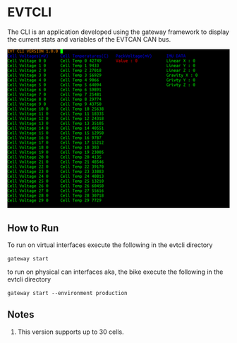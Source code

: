 # EVTCLI

The CLI is an application developed using the gateway framework to display
the current stats and variables of the EVTCAN CAN bus.

![cli](imgs/cli.png)


## How to Run

To run on virtual interfaces execute the following in the evtcli directory

```
gateway start
```
to run on physical can interfaces aka, the bike execute the following in the evtcli directory
```
gateway start --environment production
```

## Notes

 1. This version supports up to 30 cells.
